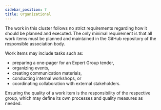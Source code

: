 ```yaml
---
sidebar_position: 7
title: Organizational
---
```


The work in this cluster follows no strict requirements regarding how it should be planned and executed. The only minimal requirement is that all work items must be planned and maintained in the GitHub repository of the responsible association body.

Work items may include tasks such as:

- preparing a one-pager for an Expert Group tender,
- organizing events,
- creating communication materials,
- conducting internal workshops, or
- coordinating collaboration with external stakeholders.

Ensuring the quality of a work item is the responsibility of the respective group, which may define its own processes and quality measures as needed.
